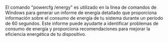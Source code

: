 El comando "powercfg /energy" es utilizado en la línea de comandos de Windows para generar un informe de energía detallado que proporciona información sobre el consumo de energía de tu sistema durante un período de 60 segundos. Este informe puede ayudarte a identificar problemas de consumo de energía y proporciona recomendaciones para mejorar la eficiencia energética de tu dispositivo.